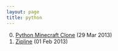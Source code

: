 ```yaml
---
layout: page
title: python
---
```


0. [Python Minecraft Clone](/bookmark/2013/03/29/minecraft-clone.html) (29 Mar 2013) 
1. [Zipline](/book/2013/02/01/quantopian.html) (01 Feb 2013) 
